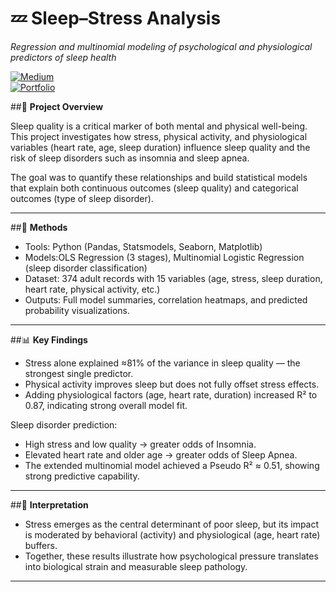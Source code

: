 # 💤 Sleep–Stress Analysis
*Regression and multinomial modeling of psychological and physiological predictors of sleep health*

[![Medium](https://img.shields.io/badge/Read_on-Medium-black?logo=medium)](https://medium.com/@danliontario/how-stress-and-lifestyle-predict-sleep-quality-and-disorders-a-data-driven-analysis-82301b82bb36)  
[![Portfolio](https://img.shields.io/badge/View-Portfolio-blue?logo=react)](https://dlport.web.app/)  


##📖 **Project Overview**

Sleep quality is a critical marker of both mental and physical well-being.
This project investigates how stress, physical activity, and physiological variables (heart rate, age, sleep duration) influence sleep quality and the risk of sleep disorders such as insomnia and sleep apnea.

The goal was to quantify these relationships and build statistical models that explain both continuous outcomes (sleep quality) and categorical outcomes (type of sleep disorder).

---

##🧪 **Methods**

- Tools: Python (Pandas, Statsmodels, Seaborn, Matplotlib)
- Models:OLS Regression (3 stages), Multinomial Logistic Regression (sleep disorder classification)
- Dataset: 374 adult records with 15 variables (age, stress, sleep duration, heart rate, physical activity, etc.)
- Outputs: Full model summaries, correlation heatmaps, and predicted probability visualizations.

---

##📊 **Key Findings**

- Stress alone explained ≈81% of the variance in sleep quality — the strongest single predictor.
- Physical activity improves sleep but does not fully offset stress effects.
- Adding physiological factors (age, heart rate, duration) increased R² to 0.87, indicating strong overall model fit.

Sleep disorder prediction:
- High stress and low quality → greater odds of Insomnia.
- Elevated heart rate and older age → greater odds of Sleep Apnea.
- The extended multinomial model achieved a Pseudo R² ≈ 0.51, showing strong predictive capability.

---

##🧩 **Interpretation**

- Stress emerges as the central determinant of poor sleep, but its impact is moderated by behavioral (activity) and physiological (age, heart rate) buffers.
- Together, these results illustrate how psychological pressure translates into biological strain and measurable sleep pathology.

---
